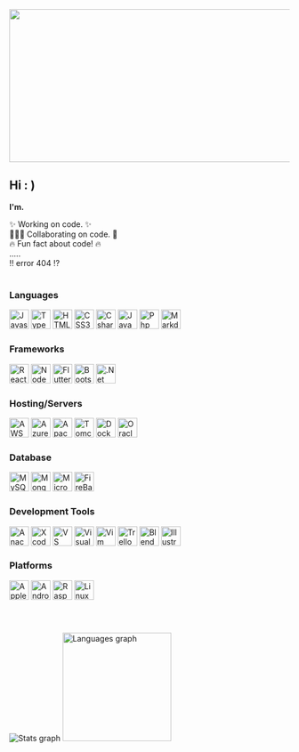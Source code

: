 <div align="left">
    <img src="https://i.pinimg.com/originals/bd/56/5d/bd565dcc0a556add0b0a0ed6b26d686e.gif"  height="275" width="675" />
</div>

<h2 align=""> Hi : )</h2>

<p align=""> <b> I'm. </b> <p>
<p align=""> ✨ Working on code. ✨ <br>
🧑‍🤝‍🧑 Collaborating on code. 🤝 <br>
🔥 Fun fact about code! 🔥 <br> 
 .....  <br>         
‼️ error 404 ⁉️

#

<div align="left">

<h3> <b> Languages </b> </h3>
    <img src="https://cdn.jsdelivr.net/gh/devicons/devicon/icons/javascript/javascript-plain.svg" height="35" alt="Javascript Logo"  />
    <img src="https://cdn.jsdelivr.net/gh/devicons/devicon@latest/icons/typescript/typescript-original.svg" height="35" alt="Typescript Logo"/>
    <img src="https://cdn.jsdelivr.net/gh/devicons/devicon/icons/html5/html5-original.svg" height="35" alt="HTML5 Logo"  />
    <img src="https://cdn.jsdelivr.net/gh/devicons/devicon/icons/css3/css3-original.svg" height="35" alt="CSS3 Logo"  />
    <img src="https://cdn.jsdelivr.net/gh/devicons/devicon/icons/csharp/csharp-original.svg" height="35" alt="Csharp Logo"  />
    <img src="https://cdn.jsdelivr.net/gh/devicons/devicon/icons/java/java-original.svg" height="35" alt="Java logo"  />
    <img src="https://cdn.jsdelivr.net/gh/devicons/devicon/icons/php/php-original.svg" height="35" alt="Php logo"  />
    <img src="https://cdn.jsdelivr.net/gh/devicons/devicon@latest/icons/markdown/markdown-original.svg" height="35" alt="Markdown logo" />
          

<h3> <b> Frameworks </b> </h3>
    <img src="https://cdn.jsdelivr.net/gh/devicons/devicon/icons/react/react-original.svg" height="35" alt="React logo"  />
    <img src="https://cdn.jsdelivr.net/gh/devicons/devicon/icons/nodejs/nodejs-original.svg" height="35" alt="NodeJS logo"  />
    <img src="https://cdn.jsdelivr.net/gh/devicons/devicon/icons/flutter/flutter-original.svg" height="35" alt="Flutter logo"  />
    <img src="https://cdn.jsdelivr.net/gh/devicons/devicon/icons/bootstrap/bootstrap-original.svg" height="35" alt="Bootstrap logo"  />
    <img src="https://cdn.jsdelivr.net/gh/devicons/devicon@latest/icons/dot-net/dot-net-plain-wordmark.svg" height="35" alt=".Net Logo"/>
          

<h3> <b> Hosting/Servers </b> </h3> 
   <img src="https://cdn.jsdelivr.net/gh/devicons/devicon@latest/icons/amazonwebservices/amazonwebservices-plain-wordmark.svg" height="35" alt="AWS logo"  />
   <img src="https://cdn.jsdelivr.net/gh/devicons/devicon/icons/azure/azure-original.svg" height="35" alt="Azure logo"  />
   <img src="https://cdn.jsdelivr.net/gh/devicons/devicon/icons/apache/apache-original.svg" height="35" alt="Apache logo"  />
   <img src="https://cdn.jsdelivr.net/gh/devicons/devicon/icons/tomcat/tomcat-original.svg" height="35" alt="Tomcat logo"  />
   <img src="https://cdn.jsdelivr.net/gh/devicons/devicon/icons/docker/docker-original.svg" height="35" alt="Docker logo"  />
    <img src="https://cdn.jsdelivr.net/gh/devicons/devicon@latest/icons/oracle/oracle-original.svg" height="35" alt="Oracle logo"/>
          

<h3> <b> Database </b></h3>
    <img src="https://cdn.jsdelivr.net/gh/devicons/devicon/icons/mysql/mysql-original.svg" height="35" alt="MySQL logo"  />
    <img src="https://cdn.jsdelivr.net/gh/devicons/devicon/icons/mongodb/mongodb-original.svg" height="35" alt="MongoDB logo"  />
    <img src="https://cdn.jsdelivr.net/gh/devicons/devicon/icons/microsoftsqlserver/microsoftsqlserver-plain.svg" height="35" alt="Microsoft SQL Server logo"  />
    <img src="https://cdn.jsdelivr.net/gh/devicons/devicon/icons/firebase/firebase-plain.svg" height="35" alt="FireBase logo"  />

<h3> <b>Development Tools</b> </h3>
    <img src="https://cdn.jsdelivr.net/gh/devicons/devicon/icons/anaconda/anaconda-original.svg" height="35" alt="Anaconda logo"  />
    <img src="https://cdn.jsdelivr.net/gh/devicons/devicon/icons/xcode/xcode-original.svg" height="35" alt="Xcode logo"  />
    <img src="https://cdn.jsdelivr.net/gh/devicons/devicon@latest/icons/vscode/vscode-original.svg" height="35" alt="VS Code logo"  />
    <img src="https://cdn.jsdelivr.net/gh/devicons/devicon/icons/visualstudio/visualstudio-plain.svg" height="35" alt="Visual Studio logo"  />
    <img src="https://cdn.jsdelivr.net/gh/devicons/devicon/icons/vim/vim-original.svg" height="35" alt="Vim logo"  />
    <img src="https://cdn.jsdelivr.net/gh/devicons/devicon@latest/icons/trello/trello-original.svg" height="35" alt="Trello logo"  />
    <img src="https://cdn.jsdelivr.net/gh/devicons/devicon/icons/blender/blender-original.svg" height="35" alt="Blender logo"  />
    <img src="https://cdn.jsdelivr.net/gh/devicons/devicon/icons/illustrator/illustrator-plain.svg" height="35" alt="Illustrator logo"  />

<h3> <b> Platforms </b> </h3>
    <img src="https://cdn.jsdelivr.net/gh/devicons/devicon/icons/apple/apple-original.svg" height="35" alt="Apple logo"  />
    <img src="https://cdn.jsdelivr.net/gh/devicons/devicon/icons/android/android-original.svg" height="35" alt="Android logo"  />
    <img src="https://cdn.jsdelivr.net/gh/devicons/devicon/icons/raspberrypi/raspberrypi-original.svg" height="35" alt="RaspberryPi logo"  />
    <img src="https://cdn.jsdelivr.net/gh/devicons/devicon/icons/linux/linux-original.svg" height="35" alt="Linux logo"  />

</div>

#

<div align="">

<br>

  <img src="https://github-readme-stats.vercel.app/api?username=dwainXDL&hide_title=false&hide_rank=false&show_icons=true&include_all_commits=true&count_private=true&disable_animations=false&theme=catppuccin_mocha&locale=en&hide_border=true" height="" alt="Stats graph"  />
  <img src="https://github-readme-stats.vercel.app/api/top-langs?username=dwainXDL&locale=en&hide_title=false&layout=compact&card_width=300&langs_count=6&theme=catppuccin_mocha&hide_border=true&custom_title=Languages" height="195" alt="Languages graph"  />
</div>